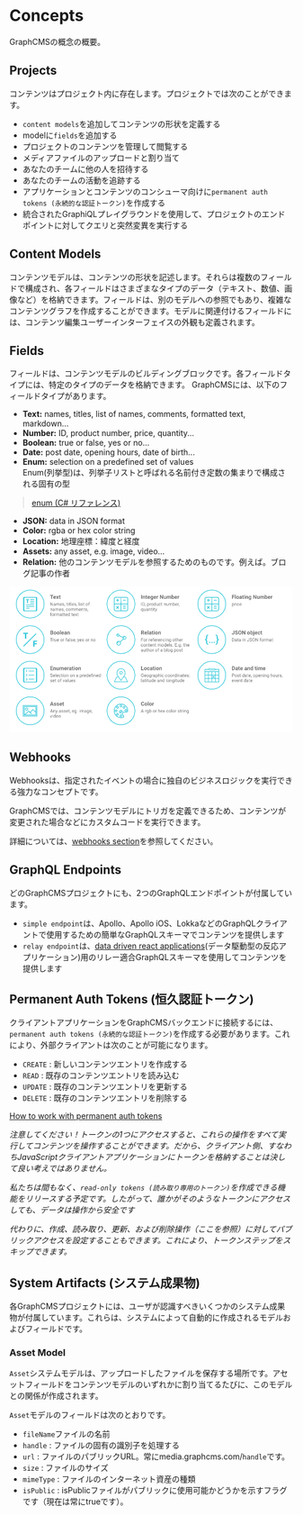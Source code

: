 # Concepts
GraphCMSの概念の概要。

## Projects
コンテンツはプロジェクト内に存在します。プロジェクトでは次のことができます。

- `content models`を追加してコンテンツの形状を定義する
- modelに`fields`を追加する
- プロジェクトのコンテンツを管理して閲覧する
- メディアファイルのアップロードと割り当て
- あなたのチームに他の人を招待する
- あなたのチームの活動を追跡する
- アプリケーションとコンテンツのコンシューマ向けに`permanent auth tokens (永続的な認証トークン)`を作成する
- 統合されたGraphiQLプレイグラウンドを使用して、プロジェクトのエンドポイントに対してクエリと突然変異を実行する

## Content Models
コンテンツモデルは、コンテンツの形状を記述します。それらは複数のフィールドで構成され、各フィールドはさまざまなタイプのデータ（テキスト、数値、画像など）を格納できます。フィールドは、別のモデルへの参照でもあり、複雑なコンテンツグラフを作成することができます。モデルに関連付けるフィールドには、コンテンツ編集ユーザーインターフェイスの外観も定義されます。

## Fields
フィールドは、コンテンツモデルのビルディングブロックです。各フィールドタイプには、特定のタイプのデータを格納できます。 GraphCMSには、以下のフィールドタイプがあります。

- **Text:** names, titles, list of names, comments, formatted text, markdown...
- **Number:** ID, product number, price, quantity...
- **Boolean:** true or false, yes or no...
- **Date:** post date, opening hours, date of birth...
- **Enum:** selection on a predefined set of values  
Enum(列挙型)は、列挙子リストと呼ばれる名前付き定数の集まりで構成される固有の型  
> [enum (C# リファレンス)](https://docs.microsoft.com/ja-jp/dotnet/csharp/language-reference/keywords/enum)
- **JSON:** data in JSON format
- **Color:** rgba or hex color string
- **Location:** 地理座標：緯度と経度
- **Assets:** any asset, e.g. image, video...
- **Relation:** 他のコンテンツモデルを参照するためのものです。例えば。ブログ記事の作者

![fieldWizardNew](./img/fieldWizardNew.png)

## Webhooks
Webhooksは、指定されたイベントの場合に独自のビジネスロジックを実行できる強力なコンセプトです。

GraphCMSでは、コンテンツモデルにトリガを定義できるため、コンテンツが変更された場合などにカスタムコードを実行できます。

詳細については、[webhooks section]()を参照してください。

## GraphQL Endpoints
どのGraphCMSプロジェクトにも、2つのGraphQLエンドポイントが付属しています。

- `simple endpoint`は、Apollo、Apollo iOS、LokkaなどのGraphQLクライアントで使用するための簡単なGraphQLスキーマでコンテンツを提供します
- `relay endpoint`は、[data driven react applications](https://facebook.github.io/relay/)(データ駆動型の反応アプリケーション)用のリレー適合GraphQLスキーマを使用してコンテンツを提供します

## Permanent Auth Tokens (恒久認証トークン)
クライアントアプリケーションをGraphCMSバックエンドに接続するには、`permanent auth tokens (永続的な認証トークン)`を作成する必要があります。これにより、外部クライアントは次のことが可能になります。

- `CREATE` : 新しいコンテンツエントリを作成する
- `READ` : 既存のコンテンツエントリを読み込む
- `UPDATE` : 既存のコンテンツエントリを更新する
- `DELETE` : 既存のコンテンツエントリを削除する

[How to work with permanent auth tokens]()

*注意してください！トークンの1つにアクセスすると、これらの操作をすべて実行してコンテンツを操作することができます。だから、クライアント側、すなわちJavaScriptクライアントアプリケーションにトークンを格納することは決して良い考えではありません。*

*私たちは間もなく、`read-only tokens (読み取り専用のトークン)`を作成できる機能をリリースする予定です。したがって、誰かがそのようなトークンにアクセスしても、データは操作から安全です*

*代わりに、作成、読み取り、更新、および削除操作（ここを参照）に対してパブリックアクセスを設定することもできます。これにより、トークンステップをスキップできます。*

## System Artifacts (システム成果物)
各GraphCMSプロジェクトには、ユーザが認識すべきいくつかのシステム成果物が付属しています。これらは、システムによって自動的に作成されるモデルおよびフィールドです。

### Asset Model
`Asset`システムモデルは、アップロードしたファイルを保存する場所です。アセットフィールドをコンテンツモデルのいずれかに割り当てるたびに、このモデルとの関係が作成されます。

`Asset`モデルのフィールドは次のとおりです。

- `fileName`ファイルの名前
- `handle` : ファイルの固有の識別子を処理する
- `url` : ファイルのパブリックURL。常にmedia.graphcms.com/`handle`です。
- `size` : ファイルのサイズ
- `mimeType` : ファイルのインターネット資産の種類
- `isPublic` : isPublicファイルがパブリックに使用可能かどうかを示すフラグです（現在は常にtrueです）。






